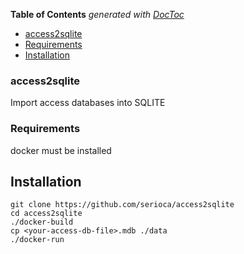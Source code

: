 <!-- START doctoc generated TOC please keep comment here to allow auto update -->
<!-- DON'T EDIT THIS SECTION, INSTEAD RE-RUN doctoc TO UPDATE -->
**Table of Contents**  *generated with [DocToc](https://github.com/thlorenz/doctoc)*

  - [access2sqlite](#access2sqlite)
  - [Requirements](#requirements)
- [Installation](#installation)

<!-- END doctoc generated TOC please keep comment here to allow auto update -->

### access2sqlite

Import access databases into SQLITE   

### Requirements

docker must be installed

## Installation

```
git clone https://github.com/serioca/access2sqlite
cd access2sqlite
./docker-build
cp <your-access-db-file>.mdb ./data
./docker-run
```



